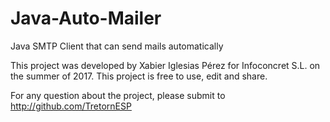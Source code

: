 # Java-Auto-Mailer
Java SMTP Client that can send mails automatically

This project was developed by Xabier Iglesias Pérez for Infoconcret S.L. on the summer of 2017. 
This project is free to use, edit and share. 

For any question about the project, please submit to http://github.com/TretornESP
